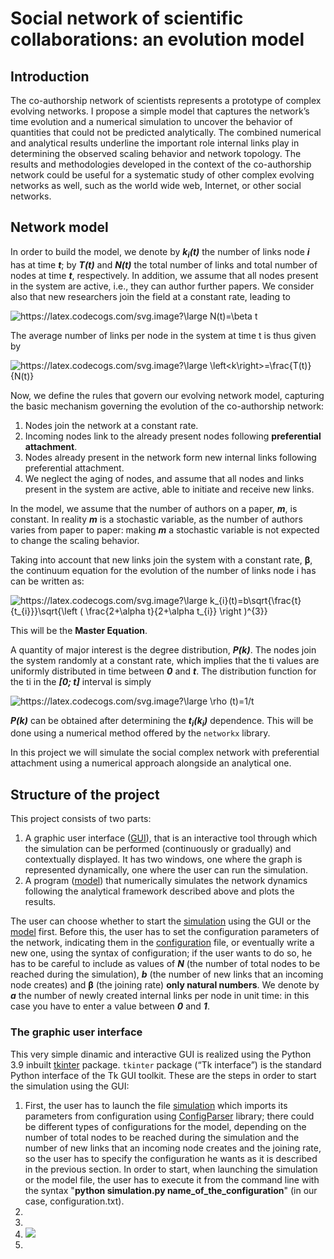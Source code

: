 # Social network of scientific collaborations: an evolution model

## Introduction
The co-authorship network of scientists represents a prototype of complex evolving networks.
I propose a simple model that captures the network’s time evolution and a numerical simulation to uncover the behavior of
quantities that could not be predicted analytically. The combined numerical and analytical results
underline the important role internal links play in determining the observed scaling behavior and
network topology. The results and methodologies developed in the context of the co-authorship
network could be useful for a systematic study of other complex evolving networks as well,
such as the world wide web, Internet, or other social networks.

## Network model
In order to build the model, we denote by ***k<sub>i</sub>(t)*** the number of links node ***i*** has at time ***t***; by ***T(t)*** and ***N(t)*** the
total number of links and total number of nodes at time ***t***, respectively.
In addition, we assume that all nodes present in the system are active, i.e., they can author
further papers. We consider also that new researchers join the field at a constant rate, leading to

<img src="https://latex.codecogs.com/svg.image?\large&space;N(t)=\beta&space;t" title="https://latex.codecogs.com/svg.image?\large N(t)=\beta t" />

The average number of links per node in the system at time t is thus given by

<img src="https://latex.codecogs.com/svg.image?\large&space;\left<k\right>=\frac{T(t)}{N(t)}" title="https://latex.codecogs.com/svg.image?\large \left<k\right>=\frac{T(t)}{N(t)}" />

Now, we define the rules that govern our evolving network model, capturing the basic mechanism governing the evolution of the co-authorship
network:
1. Nodes join the network at a constant rate.
2. Incoming nodes link to the already present nodes following **preferential attachment**.
3. Nodes already present in the network form new internal links following preferential attachment.
4. We neglect the aging of nodes, and assume that all nodes and links present in the system are active, able to initiate and receive new links.

In the model, we assume that the number of authors on a paper, ***m***, is constant. In
reality ***m*** is a stochastic variable, as the number of authors varies from paper to paper: making ***m*** a stochastic variable is not expected to change the scaling behavior.

Taking into account that new links join the system with a constant rate, **β**, the continuum equation for the evolution of the number of links node i has can be written as:

<img src="https://latex.codecogs.com/svg.image?\large&space;k_{i}(t)=b\sqrt{\frac{t}{t_{i}}}\sqrt{\left&space;(&space;\frac{2&plus;\alpha&space;t}{2&plus;\alpha&space;t_{i}}&space;\right&space;)^{3}}" title="https://latex.codecogs.com/svg.image?\large k_{i}(t)=b\sqrt{\frac{t}{t_{i}}}\sqrt{\left ( \frac{2+\alpha t}{2+\alpha t_{i}} \right )^{3}}" />

This will be the **Master Equation**.

A quantity of major interest is the degree distribution, ***P(k)***. The nodes join the
system randomly at a constant rate, which implies that the ti values are uniformly
distributed in time between ***0*** and ***t***. The distribution function for the ti in the ***[0; t]***
interval is simply

<img src="https://latex.codecogs.com/svg.image?\large&space;\rho&space;(t)=1/t&space;" title="https://latex.codecogs.com/svg.image?\large \rho (t)=1/t " />

***P(k)*** can be obtained after determining the ***t<sub>i</sub>(k<sub>i</sub>)*** dependence. This will be done using a numerical method
offered by the ```networkx``` library.

In this project we will simulate the social complex network with preferential attachment using a numerical approach alongside an analytical one.


## Structure of the project
This project consists of two parts:
1. A graphic user interface ([GUI](GUI.py)), that is an interactive tool through which the simulation
can be performed (continuously or gradually) and contextually displayed.
It has two windows, one where the graph is represented dynamically, one where the user can run the simulation.
2. A program ([model](model.py)) that numerically simulates the network dynamics following the analytical 
framework described above and plots the results.

The user can choose whether to start the [simulation](simulation.py) using the GUI or the [model](model.py) first.
Before this, the user has to set the configuration parameters of the network, indicating them in the [configuration](configuration.txt) file,
or eventually write a new one, using the syntax of configuration; if the user wants to do so, he has to be careful
to include as values of ***N*** (the number of total nodes to be reached during the simulation),
***b*** (the number of new links that an incoming node creates) and **β** (the joining rate) **only natural numbers**. We denote
by ***a*** the number of newly created internal links per node in unit time: in this case you have to enter a value between ***0*** and ***1***.

### The graphic user interface
This very simple dinamic and interactive GUI is realized using the Python 3.9 inbuilt [tkinter](https://docs.python.org/3/library/tkinter.html) package.
```tkinter``` package (“Tk interface”) is the standard Python interface of the Tk GUI toolkit.
These are the steps in order to start the simulation using the GUI:
1. First, the user has to launch the file [simulation](simulation.py) which imports its
parameters from configuration using [ConfigParser](https://docs.python.org/3/library/configparser.html) library;
there could be different types of configurations for the model, depending on the number
of total nodes to be reached during the simulation and the number of new links that an incoming
node creates and the joining rate, so the user has to specify the configuration he wants as
it is described in the previous section. In order to start, when launching the simulation or the model file, the user has to execute it from the command
line with the syntax "**python simulation.py name_of_the_configuration**" (in our case, configuration.txt).
2. 
3. 
4. ![](gif/Animation.gif)
5. 

